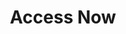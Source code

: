 ---
blog: https://accessnow.org/blog
facebook: https://facebook.com/accessnow
instagram: https://instagram.com/accessnow
logohandle: accessnow
sort: accessnow
title: Access Now
twitter: https://x.com/accessnow
website: https://www.accessnow.org/
wikipedia: https://en.wikipedia.org/wiki/AccessNow.org
youtube: https://youtube.com/user/accessorg
---